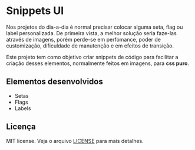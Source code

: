 # Snippets UI

Nos projetos do dia-a-dia é normal precisar colocar alguma seta, flag ou label personalizada. De primeira vista, a melhor solução seria faze-las através de imagens, porém perde-se em perfomance, poder de customização, dificuldade de manutenção e em efeitos de transição.

Este projeto tem como objetivo criar snippets de código para facilitar a criação desses elementos, normalmente feitos em imagens, para **css puro**.

## Elementos desenvolvidos

- Setas
- Flags
- Labels


## Licença

MIT license. Veja o arquivo [LICENSE](/LICENSE) para mais detalhes.
